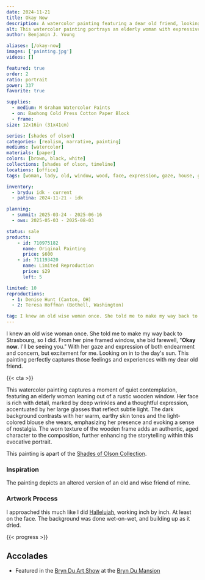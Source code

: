 ```yaml
---
date: 2024-11-21
title: Okay Now
description: A watercolor painting featuring a dear old friend, looking onward to the future with both hope and concern.
alt: This watercolor painting portrays an elderly woman with expressive eyes and glasses, gazing thoughtfully out of a weathered wooden window frame.
author: Benjamin J. Young

aliases: [/okay-now]
images: ['painting.jpg']
videos: []

featured: true
order: 2
ratio: portrait
power: 337
favorite: true

supplies:
  - medium: M Graham Watercolor Paints
  - on: Baohong Cold Press Cotton Paper Block
  - frame: 
size: 12x16in (31x41cm)

series: [shades of olson]
categories: [realism, narrative, painting]
mediums: [watercolor]
materials: [paper]
colors: [brown, black, white]
collections: [shades of olson, timeline]
locations: [office]
tags: [woman, lady, old, window, wood, face, expression, gaze, house, glasses, earthy, outdoors, summer, rustic]

inventory:
  - brydu: idk - current
  - patina: 2024-11-21 - idk

planning:
  - summit: 2025-03-24 - 2025-06-16
  - ows: 2025-05-03 - 2025-08-03

status: sale
products:
    - id: 710975182
      name: Original Painting
      price: $600
    - id: 711193420
      name: Limited Reproduction
      price: $29
      left: 5

limited: 10
reproductions:
  - 1: Denise Hunt (Canton, OH)
  - 2: Teresa Hoffman (Bothell, Washington)

tag: I knew an old wise woman once. She told me to make my way back to Strasbourg, so I did. From her pine framed window, she bid farewell, "Okay now. I'll be seeing you." With her gaze and expression of both endearment and concern, but excitement for me. Looking on in to the day's sun. This painting perfectly captures those feelings and experiences with my dear old friend.
---
```


I knew an old wise woman once. She told me to make my way back to Strasbourg, so I did. From her pine framed window, she bid farewell, "**Okay now**. I'll be seeing you." With her gaze and expression of both endearment and concern, but excitement for me. Looking on in to the day's sun. This painting perfectly captures those feelings and experiences with my dear old friend.

<!--more-->

{{< cta >}}

This watercolor painting captures a moment of quiet contemplation, featuring an elderly woman leaning out of a rustic wooden window. Her face is rich with detail, marked by deep wrinkles and a thoughtful expression, accentuated by her large glasses that reflect subtle light. The dark background contrasts with her warm, earthy skin tones and the light-colored blouse she wears, emphasizing her presence and evoking a sense of nostalgia. The worn texture of the wooden frame adds an authentic, aged character to the composition, further enhancing the storytelling within this evocative portrait.

This painting is apart of the [Shades of Olson Collection](/collections/shades-of-olson).

### Inspiration ###

The painting depicts an altered version of an old and wise friend of mine.

### Artwork Process ###

I approached this much like I did [Hallelujah](/artwork/hallelujah), working inch by inch. At least on the face. The background was done wet-on-wet, and building up as it dried.

{{< progress >}}

## Accolades ##

* Featured in the [Bryn Du Art Show](https://www.bryndu.com/bryn-du-art-show) at the [Bryn Du Mansion](https://www.bryndu.com)